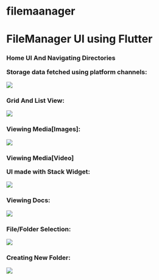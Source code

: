 # filemaanager
<h1>FileManager UI using Flutter</h1>

<h3>Home UI And Navigating Directories

Storage data fetched using platform channels:</h3>
<div>
  <img src="https://github.com/Vishnut78a/Flutter-FileManager/assets/91585011/a292feec-c75c-4709-a3e1-5799a79fc151"/>
</div>
<h3>Grid And List View:</h3>
<div>
  <img src="https://github.com/Vishnut78a/Flutter-FileManager/assets/91585011/a41521a3-9d5f-4f61-b2a9-a5dc63d66f02"/>
</div>
<h3>Viewing Media[Images]:</h3>
<div>
  <img src="https://github.com/Vishnut78a/Flutter-FileManager/assets/91585011/680e9a0b-aa04-4d1e-b422-76faea22ef74"/>
</div>
<h3>Viewing Media[Video] 

UI made with Stack Widget:</h3>
<div>
  <img src="https://github.com/Vishnut78a/Flutter-FileManager/assets/91585011/f3ce7a02-0b40-41d0-be44-f6cdeeff2ccd"/>
</div>
<h3>Viewing Docs:</h3>
<div>
  <img src="https://github.com/Vishnut78a/Flutter-FileManager/assets/91585011/0c3c5cf7-3780-455a-86c7-371d6ce5e272"/>
</div>
<h3>File/Folder Selection:</h3>
<div>
  <img src = "https://github.com/Vishnut78a/Flutter-FileManager/assets/91585011/3580e55f-ed47-42d2-9600-9b3d4b6f1014"/>
</div>
<h3>Creating New Folder:</h3>
<div>
  <img src = "https://github.com/Vishnut78a/Flutter-FileManager/assets/91585011/137934bd-a6f3-4297-920e-9558bb2a8b0e"/>
</div>
      
